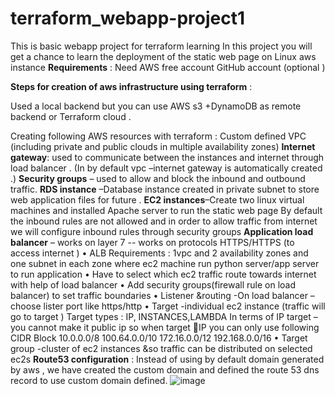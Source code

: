 # terraform_webapp-project1
 This is basic webapp project for terraform learning 
 In this project you will get a chance to learn the deployment of  the static web page  on Linux aws instance 
**Requirements** : 
Need AWS free account 
GitHub account (optional )

**Steps for creation of aws infrastructure using terraform**  : 

Used a local backend but you can use AWS s3 +DynamoDB as remote backend or Terraform cloud .

Creating following  AWS resources with terraform : 
Custom defined VPC (including private and public clouds in multiple availability zones)
**Internet gateway**: used to communicate between the instances and internet through load balancer .
(In by default vpc –internet gateway is automatically created .)
**Security groups** – used to allow and block the inbound and outbound traffic.
**RDS instance** –Database instance created in private subnet to store web application files for future .
**EC2 instances**–Create two linux virtual machines and installed Apache server to run the static web page 
By default the inbound rules are not allowed and in order to allow traffic from internet we will configure inbound rules through security groups 
**Application load balancer** – works on layer 7 -- works on  protocols HTTPS/HTTPS (to access internet )
•	ALB Requirements : 1vpc and 2 availability zones and one subnet in each zone where ec2 machine run python server/app server to run application 
•	Have to select which ec2 traffic route towards internet with help of load balancer 
•	Add security groups(firewall rule on load balancer) to set traffic boundaries
•	Listener &routing -On load balancer – choose lister port like https/http 
•	Target -individual ec2 instance (traffic will go to target )
Target types : IP, INSTANCES,LAMBDA
In terms of IP target –you cannot make it public ip so when target IP you can only use following CIDR Block 
10.0.0.0/8
100.64.0.0/10
172.16.0.0/12
192.168.0.0/16
•	Target group -cluster of ec2 instances &so traffic can be distributed on selected ec2s
**Route53 configuration** : Instead of using by default domain generated by aws , we have created the custom domain and defined the route 53 dns record to use custom domain defined.
![image](https://github.com/manjot23/terraform_webapp-project1/assets/127676177/2419ba22-5880-43dd-8783-8b11b8e895df)




